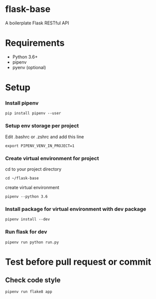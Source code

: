 # flask-base
A boilerplate Flask RESTful API

# Requirements
- Python 3.6+
- pipenv
- pyenv (optional)

# Setup
### Install pipenv
`pip install pipenv --user`

### Setup env storage per project
Edit .bashrc or .zshrc and add this line

`export PIPENV_VENV_IN_PROJECT=1`

### Create virtual environment for project
cd to your project directory

`cd ~/flask-base`

create virtual environment

`pipenv --python 3.6`

### Install package for virtual environment with dev package
`pipenv install --dev`

### Run flask for dev
`pipenv run python run.py`

# Test before pull request or commit

## Check code style
`pipenv run flake8 app`
